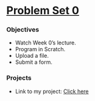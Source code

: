 # [Problem Set 0](https://docs.cs50.net/2018/x/psets/0/pset0.html)

### Objectives
- Watch Week 0’s lecture.
- Program in Scratch.
- Upload a file.
- Submit a form.

### Projects
- Link to my project: [Click here](https://scratch.mit.edu/projects/208887048/)

